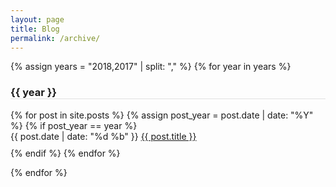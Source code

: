 ```yaml
---
layout: page
title: Blog
permalink: /archive/
---
```


{% assign years = "2018,2017" | split: "," %}
{% for year in years %}
  <h3 style="border-bottom: 1px solid #e0e0e0">{{ year }}</h3>
  <ul style="margin-left: 0px; padding-left: 0px; list-style: none">
    {% for post in site.posts %}
      {% assign post_year = post.date | date: "%Y" %}
      {% if post_year == year %}
        <li style="padding-bottom:10px">
          <span class="post-meta">{{ post.date | date: "%d %b" }}</span>
          <a class="post-link" href="{{ post.url }}">{{ post.title }}</a>
        </li>
      {% endif %}
    {% endfor %}
  </ul>
{% endfor %}